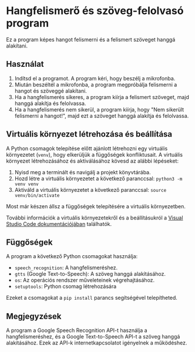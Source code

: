 # Hangfelismerő és szöveg-felolvasó program

Ez a program képes hangot felismerni és a felismert szöveget hanggá alakítani.

## Használat

1. Indítsd el a programot. A program kéri, hogy beszélj a mikrofonba.
2. Miután beszéltél a mikrofonba, a program megpróbálja felismerni a hangot és szöveggé alakítani.
3. Ha a hangfelismerés sikeres, a program kiírja a felismert szöveget, majd hanggá alakítja és felolvassa.
4. Ha a hangfelismerés nem sikerül, a program kiírja, hogy "Nem sikerült felismerni a hangot!", majd ezt a szöveget hanggá alakítja és felolvassa.

## Virtuális környezet létrehozása és beállítása

A Python csomagok telepítése előtt ajánlott létrehozni egy virtuális környezetet (`venv`), hogy elkerüljük a függőségek konfliktusait. A virtuális környezet létrehozásához és aktiválásához kövesd az alábbi lépéseket:

1. Nyisd meg a terminált és navigálj a projekt könyvtárába.
2. Hozd létre a virtuális környezetet a következő paranccsal: `python3 -m venv venv`
3. Aktiváld a virtuális környezetet a következő paranccsal: `source venv/bin/activate`

Most már készen állsz a függőségek telepítésére a virtuális környezetben.

További információk a virtuális környezetekről és a beállításukról a [Visual Studio Code dokumentációjában](https://code.visualstudio.com/docs/python/environments) találhatók.

## Függőségek

A program a következő Python csomagokat használja:

- `speech_recognition`: A hangfelismeréshez.
- `gtts` (Google Text-to-Speech): A szöveg hanggá alakításához.
- `os`: Az operációs rendszer műveleteinek végrehajtásához.
- `setuptools`: Python csomag létrehozására

Ezeket a csomagokat a `pip install` parancs segítségével telepítheted.

## Megjegyzések

A program a Google Speech Recognition API-t használja a hangfelismeréshez, és a Google Text-to-Speech API-t a szöveg hanggá alakításához. Ezek az API-k internetkapcsolatot igényelnek a működéshez.
